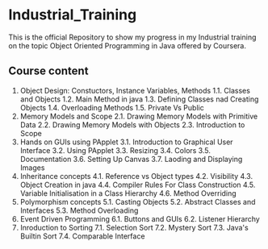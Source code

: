 # Industrial_Training
This is the official Repository to show my progress in my Industrial training on  the topic Object Oriented Programming in Java offered by Coursera. 

## Course content
1. Object Design: Constuctors, Instance Variables, Methods
    1.1. Classes and Objects
    1.2. Main Method in java
    1.3. Defining Classes nad Creating Objects
    1.4. Overloading Methods
    1.5. Private Vs Public 
 2. Memory Models and Scope
    2.1. Drawing Memory Models with Primitive Data 
    2.2. Drawing Memory Models with Objects
    2.3. Introduction to Scope 
 3. Hands on GUIs using PApplet
    3.1. Introduction to Graphical User Interface
    3.2. Using PApplet
    3.3. Resizing
    3.4. Colors
    3.5. Documentation
    3.6. Setting Up Canvas
    3.7. Laoding and Displaying Images
 4. Inheritance concepts
    4.1. Reference vs Object types
    4.2. Visibility
    4.3. Object Creation in java
    4.4. Compiler Rules For Class Construction
    4.5. Variable Initialisation in a Class Hierarchy
    4.6. Method Overriding
 5. Polymorphism concepts
    5.1. Casting Objects
    5.2. Abstract Classes and Interfaces
    5.3. Method Overloading
 6. Event Driven Programming 
    6.1. Buttons and GUIs
    6.2. Listener Hierarchy
 7. Inroduction to Sorting 
    7.1. Selection Sort
    7.2. Mystery Sort
    7.3. Java's Builtin Sort
    7.4. Comparable Interface
    
    
    
